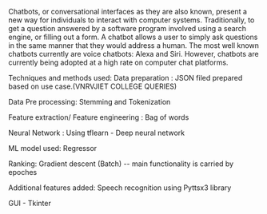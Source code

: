 Chatbots, or conversational interfaces as they are also known, present a new way for individuals to interact with computer systems. 
Traditionally, to get a question answered by a software program involved using a search engine, or filling out a form.
A chatbot allows a user to simply ask questions in the same manner that they would address a human. 
The most well known chatbots currently are voice chatbots: Alexa and Siri. However, chatbots are currently being adopted at a high rate on computer chat platforms.

Techniques and methods used:
Data preparation : JSON filed prepared based on use case.(VNRVJIET COLLEGE QUERIES)

Data Pre processing: Stemming and Tokenization

Feature extraction/ Feature engineering : Bag of words

Neural Network : Using tflearn - Deep neural network

ML model used: Regressor

Ranking: Gradient descent (Batch) -- main functionality is carried by epoches

Additional features added: Speech recognition using Pyttsx3 library

GUI - Tkinter
